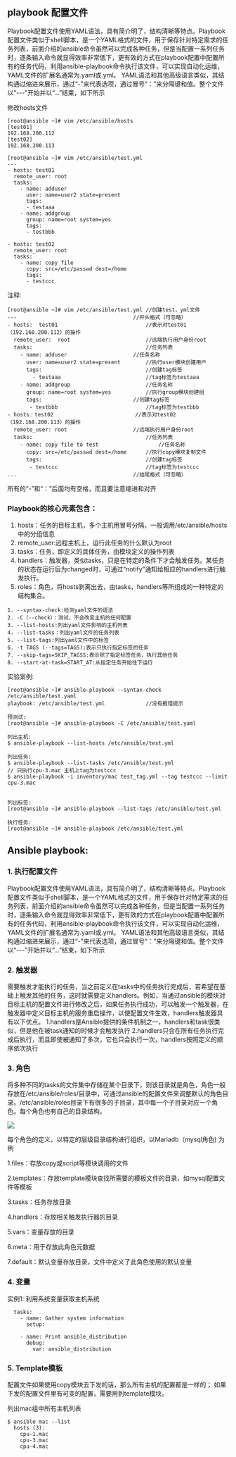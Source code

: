 
## **playbook 配置文件** 

Playbook配置文件使用YAML语法，具有简介明了，结构清晰等特点。Playbook配置文件类似于shell脚本，是一个YAML格式的文件，用于保存针对特定需求的任务列表，前面介绍的ansible命令虽然可以完成各种任务，但是当配置一系列任务时，逐条输入命令就显得效率非常低下，更有效的方式在playbook配置中配置所有的任务代码，利用ansible-playbook命令执行该文件，可以实现自动化运维，YAML文件的扩展名通常为.yaml或.yml。
YAML语法和其他高级语言类似，其结构通过缩进来展示，通过“-”来代表选项，通过冒号“：”来分隔键和值。整个文件以“---”开始并以“…”结束，如下所示

修改hosts文件

```
[root@ansible ~]# vim /etc/ansible/hosts
[test01]
192.168.200.112
[test02]
192.168.200.113

[root@ansible ~]# vim /etc/ansible/test.yml
---
- hosts: test01
  remote_user: root 
  tasks:
    - name: adduser
      user: name=user2 state=present
      tags:
      - testaaa
    - name: addgroup
      group: name=root system=yes
      tags:
      - testbbb

- hosts: test02
  remote_user: root
  tasks:
    - name: copy file
      copy: src=/etc/passwd dest=/home
      tags:
      - testccc

```

注释:
```
[root@ansible ~]# vim /etc/ansible/test.yml	//创建test，yml文件
---										//开头格式（可忽略）
- hosts:  test01							//表示对test01（192.168.200.112）的操作
  remote_user:  root						//远端执行用户身份root
  tasks:									//任务列表
    - name: adduser						//任务名称
      user: name=user2 state=present		//执行user模块创建用户
      tags: 								//创建tag标签
        - testaaa							//tag标签为testaaa
    - name: addgroup						//任务名称
      group: name=root system=yes			//执行group模块创建组
      tags:								//创建tag标签
       - testbbb							//tag标签为testbbb
- hosts：test02							//表示对test02（192.168.200.113）的操作
  remote_user: root						//远端执行用户身份root
  tasks:								    //任务列表
    - name: copy file to test					//任务名称
      copy: src=/etc/passwd dest=/home		//执行copy模块复制文件
      tags: 								//创建tag标签
       - testccc							//tag标签为testccc
...    									//结尾格式（可忽略）
```

所有的“-”和“：”后面均有空格，而且要注意缩进和对齐


### **Playbook的核心元素包含：**

1. hosts：任务的目标主机，多个主机用冒号分隔，一般调用/etc/ansible/hosts中的分组信息   
2. remote_user:远程主机上，运行此任务的什么默认为root
3. tasks：任务，即定义的具体任务，由模块定义的操作列表
4. handlers：触发器，类似tasks，只是在特定的条件下才会触发任务。某任务的状态在运行后为changed时，可通过“notify”通知给相应的handlers进行触发执行。
5. roles：角色，将hosts剥离出去，由tasks，handlers等所组成的一种特定的结构集合。


```
1. --syntax-check:检测yaml文件的语法
2. -C（--check）：测试，不会改变主机的任何配置
3. --list-hosts:列出yaml文件影响的主机列表
4. --list-tasks：列出yaml文件的任务列表
5. --list-tags:列出yaml文件中的标签
6. -t TAGS (--tags=TAGS):表示只执行指定标签的任务
7. --skip-tags=SKIP_TAGSS:表示除了指定标签任务，执行其他任务
8. --start-at-task=START_AT:从指定任务开始往下运行
```

实验案例:
```
[root@ansible ~]# ansible-playbook --syntax-check /etc/ansible/test.yaml
playbook: /etc/ansible/test.yml				//没有报错提示
```

```
预测试:
[root@ansible ~]# ansible-playbook -C /etc/ansible/test.yaml 

列出主机:
$ ansible-playbook --list-hosts /etc/ansible/test.yml 

列出任务:
$ ansible-playbook --list-tasks /etc/ansible/test.yml 
// 只执行cpu-3.mac 主机上tag为testccc
$ ansible-playbook -i inventory/mac test_tag.yml --tag testccc --limit cpu-3.mac 


列出标签:
[root@ansible ~]# ansible-playbook --list-tags /etc/ansible/test.yml 

执行任务:
[root@ansible ~]# ansible-playbook /etc/ansible/test.yml

```



## **Ansible playbook:**



### **1. 执行配置文件**

Playbook配置文件使用YAML语法，具有简介明了，结构清晰等特点。Playbook配置文件类似于shell脚本，是一个YAML格式的文件，用于保存针对特定需求的任务列表，前面介绍的ansible命令虽然可以完成各种任务，但是当配置一系列任务时，逐条输入命令就显得效率非常低下，更有效的方式在playbook配置中配置所有的任务代码，利用ansible-playbook命令执行该文件，可以实现自动化运维，YAML文件的扩展名通常为.yaml或.yml。
YAML语法和其他高级语言类似，其结构通过缩进来展示，通过“-”来代表选项，通过冒号“：”来分隔键和值。整个文件以“---”开始并以“…”结束，如下所示


### **2. 触发器**

需要触发才能执行的任务，当之前定义在tasks中的任务执行完成后，若希望在基础上触发其他的任务，这时就需要定义handlers。例如，当通过ansible的模块对目标主机的配置文件进行修改之后，如果任务执行成功，可以触发一个触发器，在触发器中定义目标主机的服务重启操作，以使配置文件生效，handlers触发器具有以下优点。
1.handlers是Ansible提供的条件机制之一，handlers和task很类似，但是他在被task通知的时候才会触发执行
2.handlers只会在所有任务执行完成后执行，而且即使被通知了多次，它也只会执行一次，handlers按照定义的顺序依次执行

### **3. 角色**

将多种不同的tasks的文件集中存储在某个目录下，则该目录就是角色，角色一般存放在/etc/ansible/roles/目录中，可通过ansible的配置文件来调整默认的角色目录。/etc/ansible/roles目录下有很多的子目录，其中每一个子目录对应一个角色。每个角色也有自己的目录结构。

![](https://pic.imgdb.cn/item/6501789f661c6c8e5475d425.jpg)


每个角色的定义，以特定的层级目录结构进行组织，以Mariadb（mysql角色) 为例

1.files：存放copy或script等模块调用的文件

2.templates：存放template模块查找所需要的模板文件的目录，如mysql配置文件等模板

3.tasks：任务存放目录

4.handlers：存放相关触发执行器的目录

5.vars：变量存放的目录

6.meta：用于存放此角色元数据

7.default：默认变量存放目录，文件中定义了此角色使用的默认变量


### **4. 变量**


实例1: 利用系统变量获取主机系统
```
  tasks:
    - name: Gather system information
      setup:

    - name: Print ansible_distribution
      debug:
        var: ansible_distribution
```
  


### **5. Template模板**

配置文件如果使用copy模块去下发的话，那么所有主机的配置都是一样的； 如果下发的配置文件里有可变的配置，需要用到template模块。


列出mac组中所有主机列表
```
$ ansible mac --list
  hosts (3):
    cpu-1.mac
    cpu-3.mac
    cpu-4.mac
```